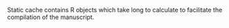 Static cache contains R objects which take long to calculate to facilitate the compilation of the manuscript.
